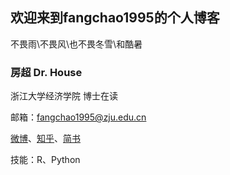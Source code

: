 ## 欢迎来到fangchao1995的个人博客

不畏雨\不畏风\也不畏冬雪\和酷暑

### 房超 Dr. House

浙江大学经济学院 博士在读

邮箱：fangchao1995@zju.edu.cn

[微博](https://weibo.com/p/1005051783134053/home?from=page_100505&mod=TAB#place)、[知乎](https://www.zhihu.com/people/fang-chao-98/activities)、[简书](https://www.jianshu.com/u/b74a4cc74d92)

技能：R、Python


